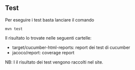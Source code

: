 ## Test

Per eseguire i test basta lanciare il comando

    mvn test

Il risultato lo trovate nelle seguenti cartelle:

- target/cucumber-html-reports: report dei test di cucumber
- jacoco/report: coverage report

NB: I il risultato dei test vengono raccolti nel site.